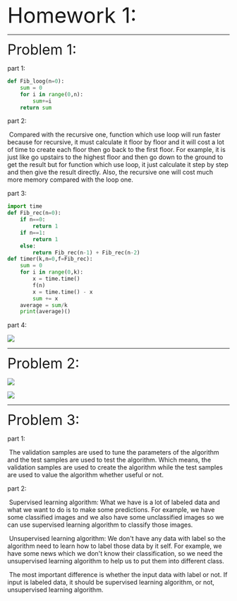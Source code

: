 <font size=10>Homework 1:</font>

*********

<font size =6>Problem 1:</font>

part 1:

```python
def Fib_loog(n=0):
    sum = 0
    for i in range(0,n):
        sum+=i
    return sum
```

part 2:

​	Compared with the recursive one, function which use loop will run faster because for recursive, it must calculate it floor by floor and it will cost a lot of time to create each floor then go back to the first floor. For example, it is just like go upstairs to the highest floor and then go down to the ground to get the result but for function which use loop, it just calculate it step by step and then give the result directly. Also, the recursive one will cost much more memory compared with the loop one.

part 3:

```python
import time
def Fib_rec(n=0):
    if n==0:
        return 1
    if n==1:
        return 1
    else:
        return Fib_rec(n-1) + Fib_rec(n-2)
def timer(k,n=0,f=Fib_rec):
    sum = 0
    for i in range(0,k):
        x = time.time()
        f(n)
        x = time.time() - x
        sum += x
    average = sum/k
    print(average)()
```

part 4:

![](C:\Users\ranch\Desktop\python\PHYS243\AverageTime.jpg )

******

<font size =6>Problem 2:</font>

![](C:\Users\ranch\Desktop\python\PHYS243\0001.jpg)

![](C:\Users\ranch\Desktop\python\PHYS243\0002.jpg)

*****

<font size=6>Problem 3:</font>

part 1:

​	The validation samples  are used to tune the parameters of the algorithm and the test samples are used to test the algorithm. Which means, the validation samples are used to create the algorithm while the test samples are used to value the algorithm whether useful or not.

part 2:

​	Supervised learning algorithm: What we have is a lot of labeled data and what we want to do is to make some predictions. For example, we have some classified images and we also have some unclassified images so we can use supervised learning algorithm to classify those images.

​	Unsupervised learning algorithm: We don't have any data with label so the algorithm need to learn how to label those data by it self. For example, we have some news which we don't know their classification, so we need the unsupervised learning algorithm to help us to put them into different class.

​	The most important difference is whether the input data with label or not. If input is labeled data, it should be supervised learning algorithm, or not, unsupervised learning algorithm.
